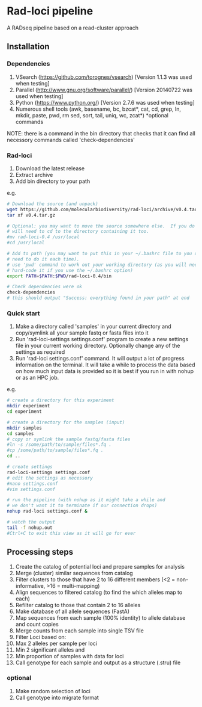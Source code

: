 # Rad-loci pipeline

A RADseq pipeline based on a read-cluster approach

## Installation

### Dependencies

1. VSearch (https://github.com/torognes/vsearch) [Version 1.1.3 was used when testing]
2. Parallel (http://www.gnu.org/software/parallel/) [Version 20140722 was used when testing]
3. Python (https://www.python.org/) [Version 2.7.6 was used when testing]
4. Numerous shell tools (awk, basename, bc, bzcat\*, cat, cd, grep, ln, mkdir, paste, pwd, rm
   sed, sort, tail, uniq, wc, zcat\*) \*optional commands

NOTE: there is a command in the bin directory that checks that it can find all necessory 
commands called 'check-dependencies'

### Rad-loci

1. Download the latest release
2. Extract archive
3. Add bin directory to your path

e.g.

```sh
# Download the source (and unpack)
wget https://github.com/molecularbiodiversity/rad-loci/archive/v0.4.tar.gz
tar xf v0.4.tar.gz

# Optional: you may want to move the source somewhere else.  If you do you
# will need to cd to the directory containing it too.
#mv rad-loci-0.4 /usr/local
#cd /usr/local

# Add to path (you may want to put this in your ~/.bashrc file to you don't
# need to do it each time).
# use 'pwd' command to work out your working directory (as you will need to
# hard-code it if you use the ~/.bashrc option)
export PATH=$PATH:$PWD/rad-loci-0.4/bin

# Check dependencies were ok
check-dependencies
# this should output "Success: everything found in your path" at end
```

### Quick start

1. Make a directory called 'samples' in your current directory and copy/symlink all your sample 
   fastq or fasta files into it
2. Run 'rad-loci-settings settings.conf' program to create a new settings file in your current working 
   directory.  Optionally change any of the settings as required
3. Run 'rad-loci settings.conf' command.  It will output a lot of progress information on the
   terminal.  It will take a while to process the data based on how much input data is 
   provided so it is best if you run in with nohup or as an HPC job.

e.g.
```sh
# create a directory for this experiment
mkdir experiment
cd experiment

# create a directory for the samples (input)
mkdir samples
cd samples
# copy or symlink the sample fastq/fasta files
#ln -s /some/path/to/sample/files*.fq .
#cp /some/path/to/sample/files*.fq .
cd ..

# create settings
rad-loci-settings settings.conf
# edit the settings as necessory
#nano settings.conf
#vim settings.conf

# run the pipeline (with nohup as it might take a while and
# we don't want it to terminate if our connection drops)
nohup rad-loci settings.conf &

# watch the output
tail -f nohup.out
#Ctrl+C to exit this view as it will go for ever
```

## Processing steps

1. Create the catalog of potential loci and prepare samples for analysis
2. Merge (cluster) similar sequences from catalog
3. Filter clusters to those that have 2 to 16 different members (<2 = non-informative, >16 = multi-mapping)
4. Align sequences to filtered catalog (to find the which alleles map to each)
5. Refilter catalog to those that contain 2 to 16 alleles
6. Make database of all allele sequences (FastA)
7. Map sequences from each sample (100% identity) to allele database and count copies
8. Merge counts from each sample into single TSV file
9. Filter Loci based on:
  1. Max 2 alleles per sample per loci
  2. Min 2 significant alleles and
  3. Min proportion of samples with data for loci
10. Call genotype for each sample and output as a structure (.stru) file

### optional

1. Make random selection of loci
2. Call genotype into migrate format

